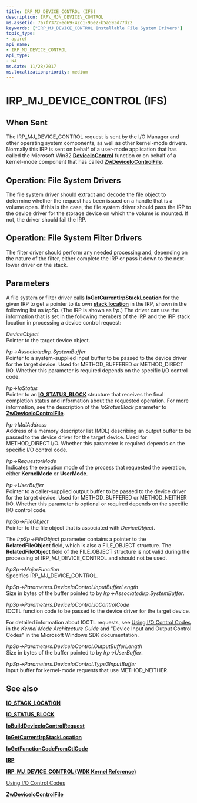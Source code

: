 ```yaml
---
title: IRP_MJ_DEVICE_CONTROL (IFS)
description: IRP\_MJ\_DEVICE\_CONTROL
ms.assetid: 7a7f7372-ed69-42c1-95e2-b5a593d77d22
keywords: ["IRP_MJ_DEVICE_CONTROL Installable File System Drivers"]
topic_type:
- apiref
api_name:
- IRP_MJ_DEVICE_CONTROL
api_type:
- NA
ms.date: 11/28/2017
ms.localizationpriority: medium
---
```


# IRP\_MJ\_DEVICE\_CONTROL (IFS)


## When Sent


The IRP\_MJ\_DEVICE\_CONTROL request is sent by the I/O Manager and other operating system components, as well as other kernel-mode drivers. Normally this IRP is sent on behalf of a user-mode application that has called the Microsoft Win32 [**DeviceIoControl**](/windows/desktop/api/ioapiset/nf-ioapiset-deviceiocontrol) function or on behalf of a kernel-mode component that has called [**ZwDeviceIoControlFile**](/windows-hardware/drivers/ddi/ntifs/nf-ntifs-zwdeviceiocontrolfile).

## Operation: File System Drivers


The file system driver should extract and decode the file object to determine whether the request has been issued on a handle that is a volume open. If this is the case, the file system driver should pass the IRP to the device driver for the storage device on which the volume is mounted. If not, the driver should fail the IRP.

## Operation: File System Filter Drivers


The filter driver should perform any needed processing and, depending on the nature of the filter, either complete the IRP or pass it down to the next-lower driver on the stack.

## Parameters


A file system or filter driver calls [**IoGetCurrentIrpStackLocation**](/windows-hardware/drivers/ddi/wdm/nf-wdm-iogetcurrentirpstacklocation) for the given IRP to get a pointer to its own [**stack location**](/windows-hardware/drivers/ddi/wdm/ns-wdm-_io_stack_location) in the IRP, shown in the following list as *IrpSp*. (The IRP is shown as *Irp*.) The driver can use the information that is set in the following members of the IRP and the IRP stack location in processing a device control request:

<a href="" id="deviceobject"></a>*DeviceObject*  
Pointer to the target device object.

<a href="" id="irp--associatedirp-systembuffer"></a>*Irp-&gt;AssociatedIrp.SystemBuffer*  
Pointer to a system-supplied input buffer to be passed to the device driver for the target device. Used for METHOD\_BUFFERED or METHOD\_DIRECT I/O. Whether this parameter is required depends on the specific I/O control code.

<a href="" id="irp--iostatus"></a>*Irp-&gt;IoStatus*  
Pointer to an [**IO\_STATUS\_BLOCK**](/windows-hardware/drivers/ddi/wdm/ns-wdm-_io_status_block) structure that receives the final completion status and information about the requested operation. For more information, see the description of the *IoStatusBlock* parameter to [**ZwDeviceIoControlFile**](/windows-hardware/drivers/ddi/ntifs/nf-ntifs-zwdeviceiocontrolfile).

<a href="" id="irp--mdladdress"></a>*Irp-&gt;MdlAddress*  
Address of a memory descriptor list (MDL) describing an output buffer to be passed to the device driver for the target device. Used for METHOD\_DIRECT I/O. Whether this parameter is required depends on the specific I/O control code.

<a href="" id="irp--requestormode"></a>*Irp-&gt;RequestorMode*  
Indicates the execution mode of the process that requested the operation, either **KernelMode** or **UserMode**.

<a href="" id="irp--userbuffer"></a>*Irp-&gt;UserBuffer*  
Pointer to a caller-supplied output buffer to be passed to the device driver for the target device. Used for METHOD\_BUFFERED or METHOD\_NEITHER I/O. Whether this parameter is optional or required depends on the specific I/O control code.

<a href="" id="irpsp--fileobject"></a>*IrpSp-&gt;FileObject*  
Pointer to the file object that is associated with *DeviceObject*.

The *IrpSp-&gt;FileObject* parameter contains a pointer to the **RelatedFileObject** field, which is also a FILE\_OBJECT structure. The **RelatedFileObject** field of the FILE\_OBJECT structure is not valid during the processing of IRP\_MJ\_DEVICE\_CONTROL and should not be used.

<a href="" id="irpsp--majorfunction"></a>*IrpSp-&gt;MajorFunction*  
Specifies IRP\_MJ\_DEVICE\_CONTROL.

<a href="" id="irpsp--parameters-deviceiocontrol-inputbufferlength"></a>*IrpSp-&gt;Parameters.DeviceIoControl.InputBufferLength*  
Size in bytes of the buffer pointed to by *Irp-&gt;AssociatedIrp.SystemBuffer*.

<a href="" id="irpsp--parameters-deviceiocontrol-iocontrolcode"></a>*IrpSp-&gt;Parameters.DeviceIoControl.IoControlCode*  
IOCTL function code to be passed to the device driver for the target device.

For detailed information about IOCTL requests, see [Using I/O Control Codes](https://docs.microsoft.com/windows-hardware/drivers/kernel/using-i-o-control-codes) in the *Kernel Mode Architecture Guide* and "Device Input and Output Control Codes" in the Microsoft Windows SDK documentation.

<a href="" id="irpsp--parameters-deviceiocontrol-outputbufferlength"></a>*IrpSp-&gt;Parameters.DeviceIoControl.OutputBufferLength*  
Size in bytes of the buffer pointed to by *Irp-&gt;UserBuffer*.

<a href="" id="irpsp--parameters-deviceiocontrol-type3inputbuffer"></a>*IrpSp-&gt;Parameters.DeviceIoControl.Type3InputBuffer*  
Input buffer for kernel-mode requests that use METHOD\_NEITHER.

## See also


[**IO\_STACK\_LOCATION**](/windows-hardware/drivers/ddi/wdm/ns-wdm-_io_stack_location)

[**IO\_STATUS\_BLOCK**](/windows-hardware/drivers/ddi/wdm/ns-wdm-_io_status_block)

[**IoBuildDeviceIoControlRequest**](/windows-hardware/drivers/ddi/wdm/nf-wdm-iobuilddeviceiocontrolrequest)

[**IoGetCurrentIrpStackLocation**](/windows-hardware/drivers/ddi/wdm/nf-wdm-iogetcurrentirpstacklocation)

[**IoGetFunctionCodeFromCtlCode**](/windows-hardware/drivers/ddi/wdm/nf-wdm-iogetfunctioncodefromctlcode)

[**IRP**](/windows-hardware/drivers/ddi/wdm/ns-wdm-_irp)

[**IRP\_MJ\_DEVICE\_CONTROL (WDK Kernel Reference)**](../kernel/irp-mj-device-control.md)

[Using I/O Control Codes](https://docs.microsoft.com/windows-hardware/drivers/kernel/using-i-o-control-codes)

[**ZwDeviceIoControlFile**](/windows-hardware/drivers/ddi/ntifs/nf-ntifs-zwdeviceiocontrolfile)

 

